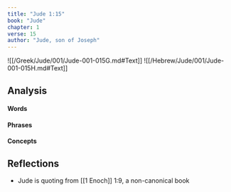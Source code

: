 ```yaml
---
title: "Jude 1:15"
book: "Jude"
chapter: 1
verse: 15
author: "Jude, son of Joseph"
---
```

![[/Greek/Jude/001/Jude-001-015G.md#Text]]
![[/Hebrew/Jude/001/Jude-001-015H.md#Text]]

## Analysis

#### Words

#### Phrases

#### Concepts

## Reflections

* Jude is quoting from [[1 Enoch]] 1:9, a non-canonical book
